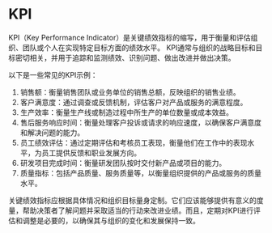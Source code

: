 # KPI

KPI（Key Performance Indicator）是关键绩效指标的缩写，用于衡量和评估组织、团队或个人在实现特定目标方面的绩效水平。
KPI通常与组织的战略目标和目标密切相关，并用于追踪和监测绩效、识别问题、做出改进并做出决策。

以下是一些常见的KPI示例：

1. 销售额：衡量销售团队或业务单位的销售总额，反映组织的销售业绩。
2. 客户满意度：通过调查或反馈机制，评估客户对产品或服务的满意程度。
3. 生产效率：衡量生产线或制造过程中所生产的单位数量或成本效益。
4. 售后服务响应时间：衡量处理客户投诉或请求的响应速度，以确保客户满意度和解决问题的能力。
5. 员工绩效评估：通过定期评估和考核员工表现，衡量他们在工作中的表现水平，为员工提供反馈和职业发展方向。
6. 研发项目完成时间：衡量研发团队按时交付新产品或项目的能力。
7. 质量指标：包括产品质量、服务质量等，以衡量组织提供的产品或服务的质量水平。

关键绩效指标应根据具体情况和组织目标量身定制。它们应该能够提供有意义的度量，帮助决策者了解问题并采取适当的行动来改进业绩。而且，定期对KPI进行评估和调整是必要的，以确保其与组织的变化和发展保持一致。

